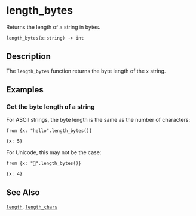 # length_bytes

Returns the length of a string in bytes.

```tql
length_bytes(x:string) -> int
```

## Description

The `length_bytes` function returns the byte length of the `x` string.

## Examples

### Get the byte length of a string

For ASCII strings, the byte length is the same as the number of characters:

```tql
from {x: "hello".length_bytes()}
```

```tql
{x: 5}
```

For Unicode, this may not be the case:

```tql
from {x: "👻".length_bytes()}
```

```tql
{x: 4}
```

## See Also

[`length`](length.md), [`length_chars`](length_chars.md)
